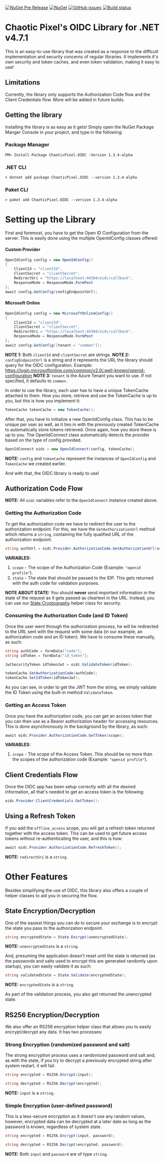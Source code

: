[![NuGet Pre Release](https://img.shields.io/nuget/vpre/ChaoticPixel.OIDC.svg?style=flat-square)](https://www.nuget.org/packages/ChaoticPixel.OIDC)
[![NuGet](https://img.shields.io/nuget/dt/ChaoticPixel.OIDC.svg?style=flat-square)](https://www.nuget.org/packages/ChaoticPixel.OIDC)
[![GitHub issues](https://img.shields.io/github/issues/AndreiiiH/oidc-net-library.svg?style=flat-square)](https://github.com/AndreiiiH/oidc-net-library/issues)
[![Build status](https://ci.appveyor.com/api/projects/status/4txwuer9348imw5f?svg=true)](https://ci.appveyor.com/project/AndreiiiH/oidc-net-library)


# Chaotic Pixel's OIDC Library for .NET v4.7.1

This is an easy-to-use library that was created as a response to the difficult implementation and security concerns of regular libraries. It implements it's own security and token caches, and even token validation, making it easy to use!

## Limitations

Currently, the library only supports the Authorization Code flow and the Client Credentials flow. More will be added in future builds.

## Getting the library

Installing the library is as easy as it gets! Simply open the NuGet Package Manger Console in your project, and type in the following:

### Package Manager
```
PM> Install-Package ChaoticPixel.OIDC -Version 1.3.4-alpha
```

### .NET CLI
```
> dotnet add package ChaoticPixel.OIDC --version 1.3.4-alpha
```

### Paket CLI
```
> paket add ChaoticPixel.OIDC --version 1.3.4-alpha
```

# Setting up the Library

First and foremost, you have to get the Open ID Configuration from the server. This is easily done using the multiple OpenIdConfig classes offered:

#### Custom Provider
```c#
OpenIdConfig config = new OpenIdConfig()
{
    ClientId = "clientId",
    ClientSecret = "clientSecret",
    RedirectUri = "https://localhost:44304/oidc/callback",
    ResponseMode = ResponseMode.FormPost
};
await config.GetConfig(configEndpointUrl);
```

#### Microsoft Online
```c#
OpenIdConfig config = new MicrosoftOnlineConfig()
{
    ClientId = "clientId",
    ClientSecret = "clientSecret",
    RedirectUri = "https://localhost:44304/oidc/callback",
    ResponseMode = ResponseMode.FormPost
};
await config.GetConfig([tenant = "common"]);
```

__NOTE 1:__ Both `clientId` and `clientSecret` are strings.
__NOTE 2:__ `configEndpointUrl` is a string and it represents the URL the library should query for the OIDC configuration. Example: https://login.microsoftonline.com/common/v2.0/.well-known/openid-configuration
__NOTE 3:__ `tenant` is the Azure Tenant you want to use. If not specified, it defaults to `common`.

In order to use the library, each user has to have a unique TokenCache attached to them. How you store, retrieve and use the TokenCache is up to you, but this is how you implement it:

```c#
TokenCache tokenCache = new TokenCache();
```

After that, you have to initialize a new OpenIdConfig class. This has to be unique per user as well, as it ties in with the previously created TokenCache to automatically store tokens retrieved. Once again, how you store these is up to you.
The OpenIdConnect class automatically detects the provider based on the type of config provided.

```c#
OpenIdConnect oidc = new OpenIdConnect(config, tokenCache);
```
__NOTE:__ `config` and `tokenCache` represent the instances of `OpenIdConfig` and `TokenCache` we created earlier.

And with that, the OIDC library is ready to use!

## Authorization Code Flow

__NOTE:__ All `oidc` variables refer to the `OpenIdConnect` instance created above.

### Getting the Authorization Code

To get the authorization code we have to redirect the user to the authorization endpoint. For this, we have the `GetAuthorizationUrl` method which returns a `string`, containing the fully qualified URL of the authorization endpoint.

```c#
string authUrl = oidc.Provider.AuthorizationCode.GetAuthorizationUrl(scope, state);
```

__VARIABLES:__
1. `scope` - The scope of the Authorization Code (Example: `"openid profile"`).
2. `state` - The state that should be passed to the IDP. This gets returned with the auth code for validation purposes.

__NOTE ABOUT STATE:__ You should __never__ send important information in the state of the request as it gets passed as cleartext in the URL. Instead, you can use our [State Cryptography](https://github.com/AndreiiiH/oidc-net-library#state-encryptiondecryption) helper class for security.

### Consuming the Authorization Code (and ID Token)

Once the user went through the authorization process, he will be redirected to the URL sent with the request with some data (in our example, an authorization code and an ID token). We have to consume these manually, as such:

```c#
string authCode = formData["code"];
string idToken = formData["id_token"];

JwtSecurityToken idTokenJwt = oidc.ValidateToken(idToken);

tokenCache.SetAuthorizationCode(authCode);
tokenCache.SetIdToken(idTokenJwt);
```

As you can see, in order to get the JWT from the string, we simply validate the ID Token using the built-in method `ValidateToken`.

### Getting an Access Token

Once you have the authorization code, you can get an access token that you can then use as a Bearer authorization header for accessing resources. This is done asynchronously in the background by the library, as such:

```c#
await oidc.Provider.AuthorizationCode.GetToken(scope);
```

__VARIABLES:__
1. `scope` - The scope of the Access Token. This should be no more than the scopes of the authorization code (Example: `"openid profile"`).

## Client Credentials Flow

Once the OIDC app has been setup correctly with all the desired information, all that's needed to get an access token is the following:

```c#
oidc.Provider.ClientCredentials.GetToken();
```

## Using a Refresh Token

If you add the `offline_access` scope, you will get a refresh token returned together with the access token. This can be used to get future access tokens without re-authenticating the user, and this is how:

```c#
await oidc.Provider.AuthorizationCode.RefreshToken();
```
__NOTE:__ `redirectUri` is a `string`.

# Other Features

Besides simplifying the use of OIDC, this library also offers a couple of helper classes to aid you in securing the flow.

## State Encryption/Decryption

One of the easiest things you can do to secure your exchange is to encrypt the state you pass to the authorization endpoint.

```c#
string encryptedState = State.Encrypt(unencryptedState);
```
__NOTE:__ `unencryptedState` is a `string`.

And, presuming the application doesn't reset until the state is returned (as the passwords and salts used to encrypt this are generated randomly upon startup), you can easily validate it as such:

```c#
string validatedState = State.Validate(encryptedState);
```
__NOTE:__ `encryptedState` is a `string`.

As part of the validation process, you also get returned the unencrypted state.

## RS256 Encryption/Decryption

We also offer an RS256 encryption helper class that allows you to easily encrypt/decrypt any data. It has two processes:

### Strong Encryption (randomized password and salt)

The strong encryption process uses a randomized password and salt and, as with the state, if you try to decrypt a previously encrypted string after system restart, it will fail.

```c#
string encrypted = RS256.Encrypt(input);

string decrypted = RS256.Decrypt(encrypted);
```
__NOTE:__ `input` is a `string`.

### Simple Encryption (user-defined password)

This is a less-secure encryption as it doesn't use any random values, however, encrypted data can be decrypted at a later date as long as the password is known, regardless of system state.

```c#
string encrypted = RS256.Encrypt(input, password);

string decrypted = RS256.Decrypt(encrypted, password);
```
__NOTE:__ Both `input` and `password` are of type `string`.